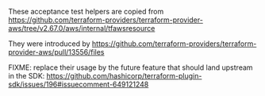 These acceptance test helpers are copied from https://github.com/terraform-providers/terraform-provider-aws/tree/v2.67.0/aws/internal/tfawsresource

They were introduced by https://github.com/terraform-providers/terraform-provider-aws/pull/13556/files

FIXME: replace their usage by the future feature that should land upstream in the SDK: https://github.com/hashicorp/terraform-plugin-sdk/issues/196#issuecomment-649121248
